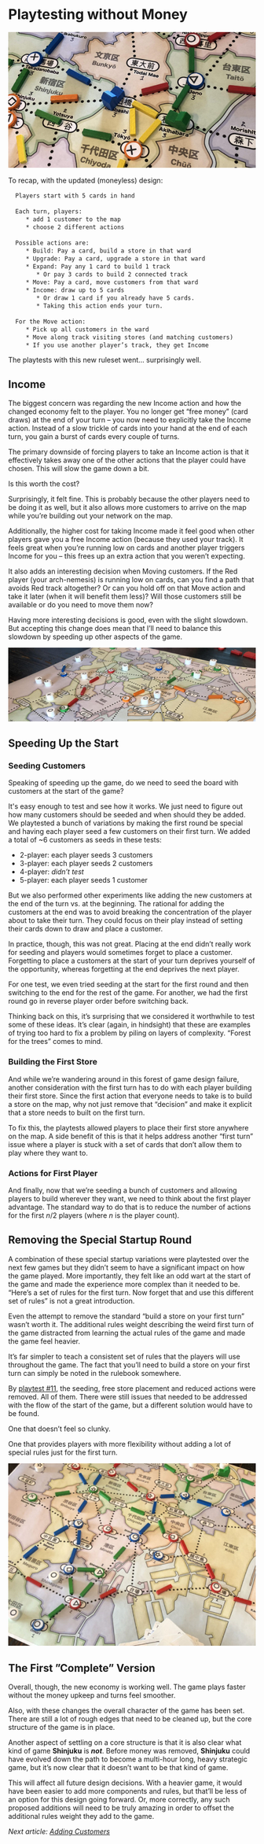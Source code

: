 # Playtesting without Money

<a href="../playtests/images/pt09/pt09-0682.jpg"><img src="images/pt09-0682-crop.jpg" /></a>

To recap, with the updated (moneyless) design:

```
  Players start with 5 cards in hand

  Each turn, players:
     * add 1 customer to the map
     * choose 2 different actions

  Possible actions are:
     * Build: Pay a card, build a store in that ward
     * Upgrade: Pay a card, upgrade a store in that ward
     * Expand: Pay any 1 card to build 1 track
        * Or pay 3 cards to build 2 connected track
     * Move: Pay a card, move customers from that ward
     * Income: draw up to 5 cards
        * Or draw 1 card if you already have 5 cards.
        * Taking this action ends your turn.

  For the Move action:
     * Pick up all customers in the ward
     * Move along track visiting stores (and matching customers)
     * If you use another player’s track, they get Income
```

The playtests with this new ruleset went... surprisingly well.

## Income

The biggest concern was regarding the new Income action and how the changed economy felt to the player. You no longer get “free money” (card draws) at the end of your turn – you now need to explicitly take the Income action. Instead of a slow trickle of cards into your hand at the end of each turn, you gain a burst of cards every couple of turns.

The primary downside of forcing players to take an Income action is that it effectively takes away one of the other actions that the player could have chosen. This will slow the game down a bit.

Is this worth the cost?

Surprisingly, it felt fine. This is probably because the other players need to be doing it as well, but it also allows more customers to arrive on the map while you’re building out your network on the map.

Additionally, the higher cost for taking Income made it feel good when other players gave you a free Income action (because they used your track). It feels great when you’re running low on cards and another player triggers Income for you – this frees up an extra action that you weren’t expecting.

It also adds an interesting decision when Moving customers. If the Red player (your arch-nemesis) is running low on cards, can you find a path that avoids Red track altogether? Or can you hold off on that Move action and take it later (when it will benefit them less)? Will those customers still be available or do you need to move them now?

Having more interesting decisions is good, even with the slight slowdown. But accepting this change does mean that I’ll need to balance this slowdown by speeding up other aspects of the game.

<a href="../playtests/images/pt10/pt10-0686.jpg"><img src="images/pt10-0686-crop.jpg" /></a>

## Speeding Up the Start

### Seeding Customers

Speaking of speeding up the game, do we need to seed the board with customers at the start of the game?

It's easy enough to test and see how it works. We just need to figure out how many customers should be seeded and when should they be added. We playtested a bunch of variations by making the first round be special and having each player seed a few customers on their first turn. We added a total of ~6 customers as seeds in these tests:

* 2-player: each player seeds 3 customers
* 3-player: each player seeds 2 customers
* 4-player: _didn’t test_
* 5-player: each player seeds 1 customer

But we also performed other experiments like adding the new customers at the end of the turn vs. at the beginning. The rational for adding the customers at the end was to avoid breaking the concentration of the player about to take their turn. They could focus on their play instead of setting their cards down to draw and place a customer.

In practice, though, this was not great. Placing at the end didn’t really work for seeding and players would sometimes forget to place a customer. Forgetting to place a customers at the start of your turn deprives yourself of the opportunity, whereas forgetting at the end deprives the next player.

For one test, we even tried seeding at the start for the first round and then switching to the end for the rest of the game. For another, we had the first round go in reverse player order before switching back.

Thinking back on this, it’s surprising that we considered it worthwhile to test some of these ideas. It’s clear (again, in hindsight) that these are examples of trying too hard to fix a problem by piling on layers of complexity. “Forest for the trees” comes to mind.

### Building the First Store

And while we’re wandering around in this forest of game design failure, another consideration with the first turn has to do with each player building their first store. Since the first action that everyone needs to take is to build a store on the map, why not just remove that “decision” and make it explicit that a store needs to built on the first turn.

To fix this, the playtests allowed players to place their first store anywhere on the map. A side benefit of this is that it helps address another “first turn” issue where a player is stuck with a set of cards that don’t allow them to play where they want to.

### Actions for First Player

And finally, now that we’re seeding a bunch of customers and allowing players to build wherever they want, we need to think about the first player advantage. The standard way to do that is to reduce the number of actions for the first _n_/2 players (where _n_ is the player count).

## Removing the Special Startup Round

A combination of these special startup variations were playtested over the next few games but they didn’t seem to have a significant impact on how the game played. More importantly, they felt like an odd wart at the start of the game and made the experience more complex than it needed to be. “Here’s a set of rules for the first turn. Now forget that and use this different set of rules” is not a great introduction.

Even the attempt to remove the standard “build a store on your first turn” wasn’t worth it. The additional rules weight describing the weird first turn of the game distracted from learning the actual rules of the game and made the game feel heavier.

It’s far simpler to teach a consistent set of rules that the players will use throughout the game. The fact that you’ll need to build a store on your first turn can simply be noted in the rulebook somewhere.

By [playtest #11](https://github.com/garykac/shinjuku/blob/master/playtests/2018-09-13-playtest-11.md), the seeding, free store placement and reduced actions were removed. All of them. There were still issues that needed to be addressed with the flow of the start of the game, but a different solution would have to be found.

One that doesn’t feel so clunky.

One that provides players with more flexibility without adding a lot of special rules just for the first turn.

<a href="../playtests/images/pt08/pt08-0675.jpg"><img src="images/pt08-0675-crop.jpg" /></a>

## The First ”Complete” Version

Overall, though, the new economy is working well. The game plays faster without the money upkeep and turns feel smoother. 

Also, with these changes the overall character of the game has been set. There are still a lot of rough edges that need to be cleaned up, but the core structure of the game is in place.

Another aspect of settling on a core structure is that it is also clear what kind of game **Shinjuku** is _**not**_. Before money was removed, **Shinjuku** could have evolved down the path to become a multi-hour long, heavy strategic game, but it’s now clear that it doesn’t want to be that kind of game.

This will affect all future design decisions. With a heavier game, it would have been easier to add more components and rules, but that’ll be less of an option for this design going forward. Or, more correctly, any such proposed additions will need to be truly amazing in order to offset the additional rules weight they add to the game.

_Next article: [Adding Customers](10-add-customers.md)_
